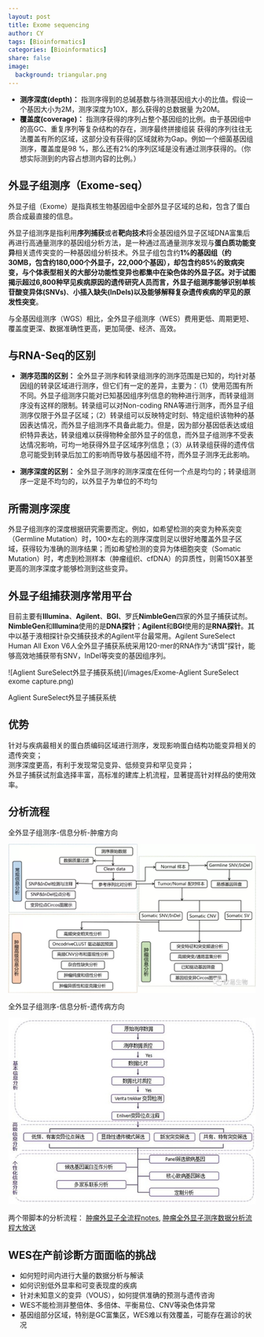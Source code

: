 ```yaml
---
layout: post
title: Exome sequencing 
author: CY
tags: [Bioinformatics]
categories: [Bioinformatics]
share: false
image:
  background: triangular.png 
---
```




- **测序深度(depth)：** 指测序得到的总碱基数与待测基因组大小的比值。假设一个基因大小为2M，测序深度为10X，那么获得的总数据量 为20M。
- **覆盖度(coverage)：** 指测序获得的序列占整个基因组的比例。由于基因组中的高GC、重复序列等复杂结构的存在，测序最终拼接组装 获得的序列往往无法覆盖有所的区域，这部分没有获得的区域就称为Gap。例如一个细菌基因组测序，覆盖度是98 %，那么还有2%的序列区域是没有通过测序获得的。（你想实际测到的内容占想测内容的比例。）



## 外显子组测序（Exome-seq）

外显子组（Exome）是指真核生物基因组中全部外显子区域的总和，包含了蛋白质合成最直接的信息。

外显子组测序是指利用**序列捕获**或者**靶向技术**将全基因组外显子区域DNA富集后再进行高通量测序的基因组分析方法，是一种通过高通量测序发现与**蛋白质功能变异**相关遗传突变的一种基因组分析技术。外显子组包含约**1%**的基因组（约30MB，包含约180,000个外显子，22,000个基因），却包含约**85%**的致病突变，与个体表型相关的大部分功能性变异也都集中在染色体的外显子区。对于试图揭示超过6,800种罕见疾病原因的遗传研究人员而言，外显子组测序能够识别**单核苷酸变异体(SNVs)**、**小插入缺失(InDels)**以及能够解释复杂遗传疾病的罕见的**原发性突变**。

与全基因组测序（WGS）相比，全外显子组测序（WES）费用更低、周期更短、覆盖度更深、数据准确性更高，更加简便、经济、高效。



## 与RNA-Seq的区别

- **测序范围的区别：** 全外显子测序和转录组测序的测序范围是已知的，均针对基因组的转录区域进行测序，但它们有一定的差异，主要为：（1）使用范围有所不同。外显子组测序只能对已知基因组序列信息的物种进行测序，而转录组测序没有这样的限制。转录组可以对Non-coding RNA等进行测序，而外显子组测序仅限于外显子区域；（2）转录组可以反映特定时刻、特定组织该物种的基因表达情况，而外显子组测序不具备此能力。但是，因为部分基因低表达或组织特异表达，转录组难以获得物种全部外显子的信息，而外显子组测序不受表达情况影响，可均一地获得外显子区域序列信息；（3）从转录组获得的遗传信息可能受到转录后加工的影响而导致与基因组不符，而外显子测序无此影响。       

- **测序深度的区别：** 全外显子测序的测序深度在任何一个点是均匀的；转录组测序一定是不均匀的，以外显子为单位的不均匀

     

## 所需测序深度

外显子组测序的深度根据研究需要而定。例如，如希望检测的突变为种系突变（Germline Mutation）时，100×左右的测序深度则足以很好地覆盖外显子区域，获得较为准确的测序结果；而如希望检测的变异为体细胞突变（Somatic Mutation）时，考虑到检测样本（肿瘤组织、cfDNA）的异质性，则需150X甚至更高的测序深度才能够检测到这些变异。



## 外显子组捕获测序常用平台

目前主要有**Illumina**、**Agilent**、**BGI**、罗氏**NimbleGen**四家的外显子捕获试剂。**NimbleGen**和**Illumina**使用的是**DNA探针**；**Agilent**和**BGI**使用的是**RNA探针**。其中以基于液相探针杂交捕获技术的Agilent平台最常用。Agilent SureSelect Human All Exon V6人全外显子捕获系统采用120-mer的RNA作为“诱饵”探针，能够高效地捕获带有SNV，InDel等突变的基因组序列。    

![Aglient SureSelect外显子捕获系统](/images/Exome-Aglient SureSelect exome capture.png)    

Aglient SureSelect外显子捕获系统              



## 优势 

针对与疾病最相关的蛋白质编码区域进行测序，发现影响蛋白结构功能变异相关的遗传突变；                       
测序深度更高，有利于发现常见变异、低频变异和罕见变异；               
外显子捕获试剂盒选择丰富，高标准的建库上机流程，显著提高针对样品的使用效率。                      



## 分析流程

全外显子组测序-信息分析-肿瘤方向

![全外显子组测序-信息分析-肿瘤方向](/images/Exome-信息分析-肿瘤方向.png)



  全外显子组测序-信息分析-遗传病方向

![全外显子组测序-信息分析-遗传病方向](/images/Exome-信息分析-遗传病方向.jpg)  



两个带脚本的分析流程： [肿瘤外显子全流程notes](https://www.jianshu.com/p/2107fc22e4a8),  [肿瘤全外显子测序数据分析流程大放送](http://www.bio-info-trainee.com/2735.html)        



## WES在产前诊断方面面临的挑战

- 如何短时间内进行大量的数据分析与解读                 
- 如何识别低外显率和可变表现度的疾病                             
- 针对未知意义的变异（VOUS），如何提供准确的预测与遗传咨询                           
- WES不能检测非整倍体、多倍体、平衡易位、CNV等染色体异常                          
- 基因组部分区域，特别是GC富集区，WES难以有效覆盖，可能存在漏诊的状况             